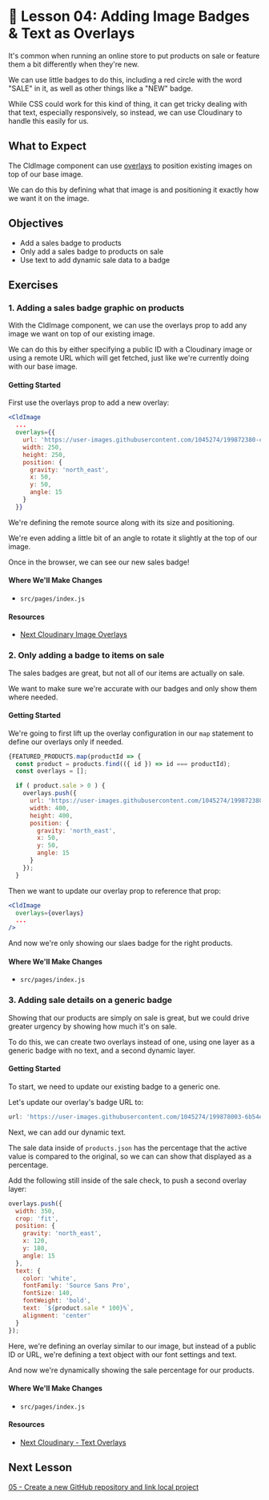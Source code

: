 # 📓 Lesson 04: Adding Image Badges & Text as Overlays

It's common when running an online store to put products on sale or feature them a bit differently when they're new.

We can use little badges to do this, including a red circle with the word "SALE" in it, as well as other things like a "NEW" badge.

While CSS could work for this kind of thing, it can get tricky dealing with that text, especially responsively, so instead, we can use Cloudinary to handle this easily for us.

## What to Expect

The CldImage component can use [overlays](https://cloudinary.com/documentation/layers) to position existing images on top of our base image.

We can do this by defining what that image is and positioning it exactly how we want it on the image.

## Objectives

* Add a sales badge to products
* Only add a sales badge to products on sale
* Use text to add dynamic sale data to a badge

## Exercises

### 1. Adding a sales badge graphic on products

With the CldImage component, we can use the overlays prop to add any image we want on top of our existing image.

We can do this by either specifying a public ID with a Cloudinary image or using a remote URL which will get fetched, just like we're currently doing with our base image.

#### Getting Started

First use the overlays prop to add a new overlay:

```jsx
<CldImage
  ...
  overlays={{
    url: 'https://user-images.githubusercontent.com/1045274/199872380-ced2b84d-fce4-4fc9-9e76-48cb4a7fb35f.png',
    width: 250,
    height: 250,
    position: {
      gravity: 'north_east',
      x: 50,
      y: 50,
      angle: 15
    }
  }}
```

We're defining the remote source along with its size and positioning.

We're even adding a little bit of an angle to rotate it slightly at the top of our image.

Once in the browser, we can see our new sales badge!

#### Where We'll Make Changes
* `src/pages/index.js`

#### Resources
* [Next Cloudinary Image Overlays](https://next-cloudinary.spacejelly.dev/use-cases/image-overlays)

### 2. Only adding a badge to items on sale

The sales badges are great, but not all of our items are actually on sale.

We want to make sure we're accurate with our badges and only show them where needed.

#### Getting Started

We're going to first lift up the overlay configuration in our `map` statement to define our overlays only if needed.

```jsx
{FEATURED_PRODUCTS.map(productId => {
  const product = products.find(({ id }) => id === productId);
  const overlays = [];

  if ( product.sale > 0 ) {
    overlays.push({
      url: 'https://user-images.githubusercontent.com/1045274/199872380-ced2b84d-fce4-4fc9-9e76-48cb4a7fb35f.png',
      width: 400,
      height: 400,
      position: {
        gravity: 'north_east',
        x: 50,
        y: 50,
        angle: 15
      }
    });
  }
```

Then we want to update our overlay prop to reference that prop:

```jsx
<CldImage
  overlays={overlays}
  ...
/>
```

And now we're only showing our slaes badge for the right products.

#### Where We'll Make Changes
* `src/pages/index.js`

### 3. Adding sale details on a generic badge

Showing that our products are simply on sale is great, but we could drive greater urgency by showing how much it's on sale.

To do this, we can create two overlays instead of one, using one layer as a generic badge with no text, and a second dynamic layer.

#### Getting Started

To start, we need to update our existing badge to a generic one.

Let's update our overlay's badge URL to:

```jsx
url: 'https://user-images.githubusercontent.com/1045274/199878003-6b54e65f-7d23-413d-a48d-5c88d74652e3.png',
```

Next, we can add our dynamic text.

The sale data inside of `products.json` has the percentage that the active value is compared to the original, so we can can show that displayed as a percentage.

Add the following still inside of the sale check, to push a second overlay layer:

```jsx
overlays.push({
  width: 350,
  crop: 'fit',
  position: {
    gravity: 'north_east',
    x: 120,
    y: 180,
    angle: 15
  },
  text: {
    color: 'white',
    fontFamily: 'Source Sans Pro',
    fontSize: 140,
    fontWeight: 'bold',
    text: `${product.sale * 100}%`,
    alignment: 'center'
  }
});
```

Here, we're defining an overlay similar to our image, but instead of a public ID or URL, we're defining a text object with our font settings and text.

And now we're dynamically showing the sale percentage for our products.

#### Where We'll Make Changes
* `src/pages/index.js`

#### Resources
* [Next Cloudinary - Text Overlays](https://next-cloudinary.spacejelly.dev/use-cases/text-overlays)

## Next Lesson

[05 - Create a new GitHub repository and link local project](https://github.com/colbyfayock/media-ecommerce-workshop/blob/main/lessons/05%20-%20Create%20a%20new%20GitHub%20repository%20and%20link%20local%20project.md)
